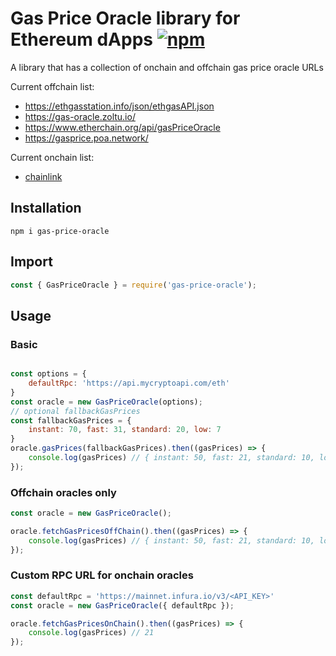 # Gas Price Oracle library for Ethereum dApps [![npm](https://img.shields.io/npm/v/gas-price-oracle)](https://www.npmjs.com/package/gas-price-oracle)
A library that has a collection of onchain and offchain gas price oracle URLs

Current offchain list:  
- https://ethgasstation.info/json/ethgasAPI.json  
- https://gas-oracle.zoltu.io/  
- https://www.etherchain.org/api/gasPriceOracle  
- https://gasprice.poa.network/  

Current onchain list:  
- [chainlink](https://etherscan.io/address/0xA417221ef64b1549575C977764E651c9FAB50141)  

## Installation
`npm i gas-price-oracle`

## Import
```js
const { GasPriceOracle } = require('gas-price-oracle');
```
## Usage
### Basic

```js

const options = {
    defaultRpc: 'https://api.mycryptoapi.com/eth'
}
const oracle = new GasPriceOracle(options);
// optional fallbackGasPrices
const fallbackGasPrices = {
    instant: 70, fast: 31, standard: 20, low: 7
}
oracle.gasPrices(fallbackGasPrices).then((gasPrices) => {
    console.log(gasPrices) // { instant: 50, fast: 21, standard: 10, low: 3 }
});
```

### Offchain oracles only
```js
const oracle = new GasPriceOracle();

oracle.fetchGasPricesOffChain().then((gasPrices) => {
    console.log(gasPrices) // { instant: 50, fast: 21, standard: 10, low: 3 }
});
```

### Custom RPC URL for onchain oracles
```js
const defaultRpc = 'https://mainnet.infura.io/v3/<API_KEY>'
const oracle = new GasPriceOracle({ defaultRpc });

oracle.fetchGasPricesOnChain().then((gasPrices) => {
    console.log(gasPrices) // 21
});
```
